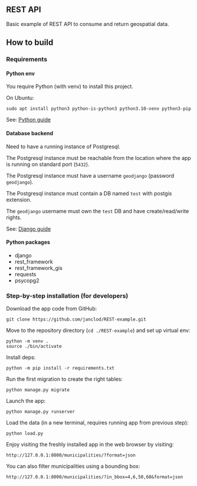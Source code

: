 ## REST API

Basic example of REST API to consume and return geospatial data.

## How to build

### Requirements

#### Python env

You require Python (with venv) to install this project.

On Ubuntu:

```sudo apt install python3 python-is-python3 python3.10-venv python3-pip```

See: [Python guide](https://docs.python-guide.org/starting/install3/linux/)

#### Database backend

Need to have a running instance of Postgresql.

The Postgresql instance must be reachable from the location where the app is running on standard port (`5432`).

The Postgresql instance must have a username `geodjango` (password `geodjango`).

The Postgresql instance must contain a DB named `test` with postgis extension.

The `geodjango` username must own the `test` DB and have create/read/write rights.

See:  [Django guide](https://docs.djangoproject.com/en/5.0/ref/contrib/gis/install/postgis/)

#### Python packages

- django
- rest_framework
- rest_framework_gis
- requests
- psycopg2

### Step-by-step installation (for developers)

Download the app code from GitHub:

```git clone https://github.com/janclod/REST-example.git``` 

Move to the repository directory (`cd ./REST-example`) and set up virtual env:

```
python -m venv .
source ./bin/activate
```

Install deps:

```python -m pip install -r requirements.txt```

Run the first migration to create the right tables:

```python manage.py migrate```

Launch the app:

```python manage.py runserver```

Load the data (in a new terminal, requires running app from previous step):

```python load.py```

Enjoy visiting the freshly installed app in the web browser by visiting:

```http://127.0.0.1:8000/municipalities/?format=json```

You can also filter municipalities using a bounding box:

```http://127.0.0.1:8000/municipalities/?in_bbox=4,6,50,60&format=json```